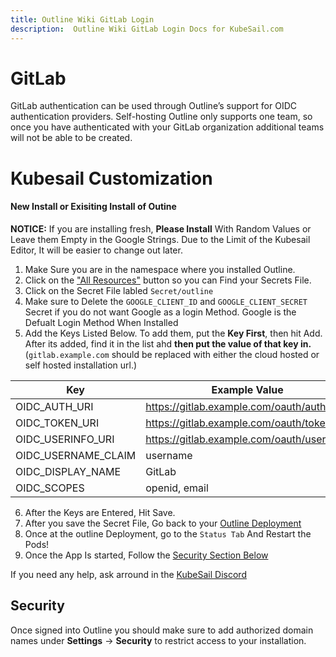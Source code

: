 ```yaml
---
title: Outline Wiki GitLab Login
description:  Outline Wiki GitLab Login Docs for KubeSail.com
---
```

# GitLab

GitLab authentication can be used through Outline’s support for OIDC authentication providers. Self-hosting Outline only supports one team, so once you have authenticated with your GitLab organization additional teams will not be able to be created.

# Kubesail Customization

#### New Install or Exisiting Install of Outine

**NOTICE:** If you are installing fresh, **Please Install** With Random Values or Leave them Empty in the Google Strings. Due to the Limit of the Kubesail Editor, It will be easier to change out later.

1. Make Sure you are in the namespace where you installed Outline.
2. Click on the ["All Resources"](https://kubesail.com/dashboard/all) button so you can Find your Secrets File.
3. Click on the Secret File labled `Secret/outline`
4. Make sure to Delete the `GOOGLE_CLIENT_ID` and `GOOGLE_CLIENT_SECRET` Secret if you do not want Google as a login Method. Google is the Defualt Login Method When Installed
5. Add the Keys Listed Below. To add them, put the **Key First**, then hit Add. After its added, find it in the list ahd **then put the value of that key in.** (`gitlab.example.com` should be replaced with either the cloud hosted or self hosted installation url.)

|Key| Example Value |
|--|--|
|OIDC_AUTH_URI  | https://gitlab.example.com/oauth/authorize |
|OIDC_TOKEN_URI  |https://gitlab.example.com/oauth/token  |
|OIDC_USERINFO_URI | https://gitlab.example.com/oauth/userinfo |
|OIDC_USERNAME_CLAIM | username |
| OIDC_DISPLAY_NAME |GitLab|
| OIDC_SCOPES | openid, email |

6. After the Keys are Entered, Hit Save.
7. After you save the Secret File, Go back to your [Outline Deployment](https://kubesail.com/dashboard/deployment/outline)
8. Once at the outline Deployment, go to the `Status Tab` And Restart the Pods!
9. Once the App Is started, Follow the [Security Section Below](#security)

If you need any help, ask arround in the [KubeSail Discord](https://discord.gg/aZ76CuYadx)


## Security

Once signed into Outline you should make sure to add authorized domain names under **Settings** → **Security** to restrict access to your installation.